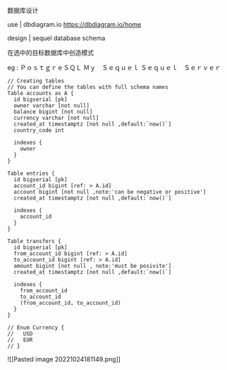 数据库设计

use  | dbdiagram.io https://dbdiagram.io/home

design  | sequel database schema



在选中的目标数据库中创造模式

eg : 
		ＰｏｓｔｇｒｅＳＱＬ
		Ｍｙ　Ｓｅｑｕｅｌ
		Ｓｅｑｕｅｌ　Ｓｅｒｖｅｒ


```
// Creating tables
// You can define the tables with full schema names
Table accounts as A {
  id bigserial [pk]
  owner varchar [not null]
  balance bigint [not null]
  currency varchar [not null]
  created_at timestamptz [not null ,default:`now()`]
  country_code int
  
  indexes {
    owner
  }
}

Table entries {
  id bigserial [pk]
  account_id bigint [ref: > A.id]
  account bigint [not null ,note:'can be negative or positive']
  created_at timestamptz [not null ,default:`now()`]
  
  indexes {
    account_id
  }
}

Table transfers {
  id bigserial [pk]
  from_account_id bigint [ref: > A.id]
  to_account_id bigint [ref: > A.id]
  amount bigint [not null , note:'must be posivite']
  created_at timestamptz [not null ,default:`now()`]
  
  indexes {
    from_account_id
    to_account_id
    (from_account_id, to_account_id)
  }
}

// Enum Currency {
//   USD
//   EUR
// }

```

![[Pasted image 20221024181149.png]]